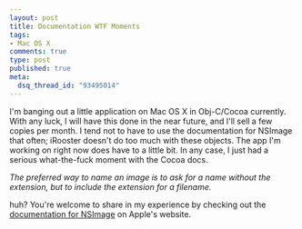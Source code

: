 ```yaml
--- 
layout: post
title: Documentation WTF Moments
tags: 
- Mac OS X
comments: true
type: post
published: true
meta: 
  dsq_thread_id: "93495014"
---
```

I'm banging out a little application on Mac OS X in Obj-C/Cocoa currently. With any luck, I will have this done in the near future, and I'll sell a few copies per month. I tend not to have to use the documentation for NSImage that often; iRooster doesn't do too much with these objects. The app I'm working on right now does have to a little bit. In any case, I just had a serious what-the-fuck moment with the Cocoa docs.

  <i>The preferred way to name an image is to ask for a name without the extension, but to include the extension for a filename.</i>

  huh? You're welcome to share in my experience by checking out the <a href="http://developer.apple.com/documentation/Cocoa/Reference/ApplicationKit/ObjC_classic/Classes/NSImage.html#//apple_ref/doc/uid/20000344/imageNamed_">documentation for NSImage</a> on Apple's website.
